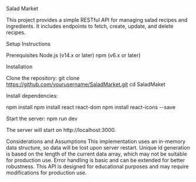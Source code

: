 Salad Market

This project provides a simple RESTful API for managing salad recipes and ingredients. It includes endpoints to fetch, create, update, and delete recipes.


Setup Instructions


Prerequisites
Node.js (v14.x or later)
npm (v6.x or later)


Installation

Clone the repository:
git clone https://github.com/yourusername/SaladMarket.git
cd SaladMaket


Install dependencies:

npm install
npm install react react-dom
npm install react-icons --save


Start the server:
npm run dev

The server will start on http://localhost:3000.


Considerations and Assumptions
This implementation uses an in-memory data structure, so data will be lost upon server restart.
Unique id generation is based on the length of the current data array, which may not be suitable for production use.
Error handling is basic and can be extended for better robustness.
This API is designed for educational purposes and may require modifications for production use.
